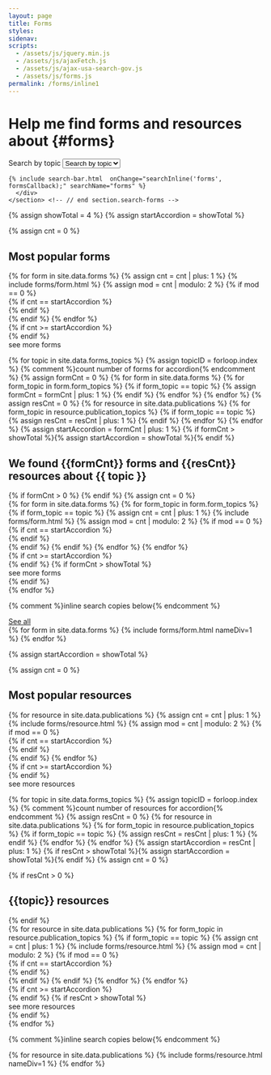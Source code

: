 ```yaml
---
layout: page
title: Forms
styles:
sidenav:
scripts:
  - /assets/js/jquery.min.js
  - /assets/js/ajaxFetch.js
  - /assets/js/ajax-usa-search-gov.js
  - /assets/js/forms.js
permalink: /forms/inline1
---
```


# Help me find forms and resources about {#forms}

<!-- SEARCH FORMS -->

<div class="usa-grid-full">
  <div class="usa-width-one-whole">
    <section class="search-forms">
      <div role="search" class="search-container">
        <!-- Topic drop-down list -->
        <form class="usa-search usa-search-big select">
          <label class="usa-sr-only" for="select-forms-topic">Search by topic</label>
          <select id="select-forms-topic" name="select-forms-topic" onchange="selectFormsTopic();">
              <option value='0'>Search by topic</option>
              {% for topic in site.data.forms_topics %}
              <option value='{{ forloop.index }}'>{{ topic }}</option>
              {% endfor %}
            </select>
        </form>

    {% include search-bar.html  onChange="searchInline('forms', formsCallback);" searchName="forms" %}
      </div>
    </section> <!-- // end section.search-forms -->
  </div>
</div>

{% assign showTotal = 4 %}
{% assign startAccordion = showTotal %}

<section id="popular-forms" markdown="1">
{% assign cnt = 0 %}
<div id="select-forms-0" class="select-forms-div" markdown="1">
<h2 class="most-popular" id="most-popular-forms">Most popular forms</h2>
<!-- # All Forms  -->
<div class="usa-grid-full">
{% for form in site.data.forms %}
  {% assign cnt = cnt | plus: 1 %}
  {% include forms/form.html %}
  {% assign mod = cnt | modulo: 2 %}
{% if mod == 0 %}
</div>
{% if cnt == startAccordion %}
<div id="more-forms-content-0" class="hide">
{% endif %}
<div class="usa-grid-full">  
{% endif %}
{% endfor %}
</div>
{% if cnt >= startAccordion %}
</div>
{% endif %}
<div id="more-forms-0" class="see-more" onClick="showMoreForms('forms', 0);">
  <span>see more forms</span>
</div>
</div>

{% for topic in site.data.forms_topics %}
{% assign topicID = forloop.index %}
{% comment %}count number of forms for accordion{% endcomment %}
{% assign formCnt = 0 %}
{% for form in site.data.forms %}
{% for form_topic in form.form_topics %}
{% if form_topic == topic %}
  {% assign formCnt = formCnt | plus: 1 %}
{% endif %}
{% endfor %}
{% endfor %}
{% assign resCnt = 0 %}
{% for resource in site.data.publications %}
{% for form_topic in resource.publication_topics %}
{% if form_topic == topic %}
  {% assign resCnt = resCnt | plus: 1 %}
{% endif %}
{% endfor %}
{% endfor %}
{% assign startAccordion = formCnt | plus: 1 %}
{% if formCnt > showTotal %}{% assign startAccordion = showTotal %}{% endif %}

<div id="select-forms-{{ topicID }}"  class="select-forms-div hide" markdown="1">
<h2 class="results">
  We found <strong>{{formCnt}}</strong> forms
  and <strong>{{resCnt}}</strong> resources about <strong>{{ topic }}</strong>
</h2>
{% if formCnt > 0 %}
<!-- # {{ topic }} Forms  -->
{% endif %}
{% assign cnt = 0 %}
<div class="usa-grid-full">
{% for form in site.data.forms %}
{% for form_topic in form.form_topics %}
{% if form_topic == topic %}
  {% assign cnt = cnt | plus: 1 %}
  {% include forms/form.html %}
  {% assign mod = cnt | modulo: 2 %}
{% if mod == 0 %}
</div>
{% if cnt == startAccordion %}
<div id="more-forms-content-{{ topicID }}" class="hide">
{% endif %}
<div class="usa-grid-full">  
{% endif %}
{% endif %}
{% endfor %}
{% endfor %}
</div>
{% if cnt >= startAccordion %}
</div>
{% endif %}
{% if formCnt > showTotal %}
<div id="more-forms-{{ topicID }}" class="see-more" onClick="showMoreForms('forms', {{ topicID }});">
  <span>see more forms</span>
</div>
{% endif %}
</div>
{% endfor %}

{% comment %}inline search copies below{% endcomment %}
<div id="inline-search-forms" class="hide" markdown="1">
<!-- DONALD style this (forms) -->
<span class="see-all"><a href="/forms/">See all</a></span>
<div class="usa-grid-full">
{% for form in site.data.forms %}
  {% include forms/form.html nameDiv=1 %}
{% endfor %}
</div>
</div>
</section>

{% assign startAccordion = showTotal %}

<section id="popular-resources" markdown="1">
{% assign cnt = 0 %}
<div id="select-resources-0" class="select-resources-div" markdown="1">
<h2 class="most-popular" id="most-popular-resources">Most popular resources</h2>
<!-- # All Resources -->
<div class="usa-grid-full">
{% for resource in site.data.publications %}
  {% assign cnt = cnt | plus: 1 %}
  {% include forms/resource.html %}
  {% assign mod = cnt | modulo: 2 %}
{% if mod == 0 %}
</div>
{% if cnt == startAccordion %}
<br>
<div id="more-resources-content-0" class="hide">
{% endif %}
<div class="usa-grid-full">  
{% endif %}
{% endfor %}
</div>
{% if cnt >= startAccordion %}
</div>
{% endif %}
<div id="more-resources-0" class="see-more" onClick="showMoreForms('resources', 0);">
  <span>see more resources</span>
</div>
</div>

{% for topic in site.data.forms_topics %}
{% assign topicID = forloop.index %}
{% comment %}count number of resources for accordion{% endcomment %}
{% assign resCnt = 0 %}
{% for resource in site.data.publications %}
{% for form_topic in resource.publication_topics %}
{% if form_topic == topic %}
  {% assign resCnt = resCnt | plus: 1 %}
{% endif %}
{% endfor %}
{% endfor %}
{% assign startAccordion = resCnt | plus: 1 %}
{% if resCnt > showTotal %}{% assign startAccordion = showTotal %}{% endif %}
{% assign cnt = 0 %}

<div id="select-resources-{{ topicID }}"  class="select-resources-div hide" markdown="1">
{% if resCnt > 0 %}
<h2 class="most-popular" id="{{topic}}-resources">{{topic}} resources</h2>
<!-- # {{ topic }} Resources  -->
{% endif %}
<div class="usa-grid-full">
{% for resource in site.data.publications %}
{% for form_topic in resource.publication_topics %}
{% if form_topic == topic %}
  {% assign cnt = cnt | plus: 1 %}
  {% include forms/resource.html %}
  {% assign mod = cnt | modulo: 2 %}
{% if mod == 0 %}
</div>
{% if cnt == startAccordion %}
<br>
<div id="more-resources-content-{{ topicID }}" class="select-resources-div hide">
{% endif %}
<div class="usa-grid-full">  
{% endif %}
{% endif %}
{% endfor %}
{% endfor %}
</div>
{% if cnt >= startAccordion %}
</div>
{% endif %}
{% if resCnt > showTotal %}
<div id="more-resources-{{ topicID }}" class="see-more" onClick="showMoreForms('resources', {{ topicID }});">
  <span>see more resources</span>
</div>
{% endif %}
</div>
{% endfor %}

{% comment %}inline search copies below{% endcomment %}
<div id="inline-search-resources" class="hide" markdown="1">
<div class="usa-grid-full">
{% for resource in site.data.publications %}
  {% include forms/resource.html nameDiv=1 %}
{% endfor %}
</div>
</div>

</section>
